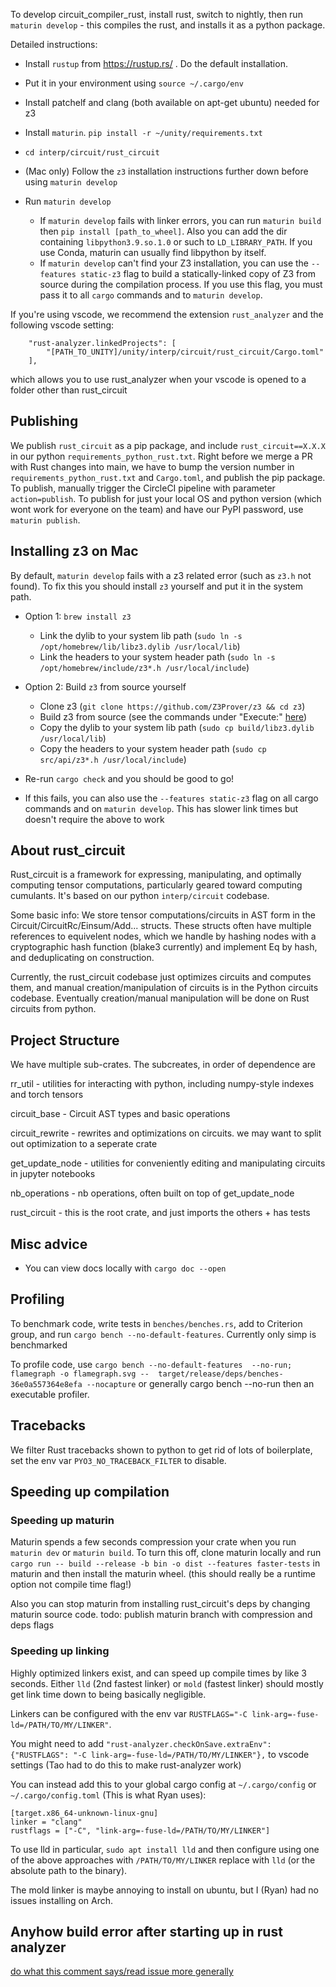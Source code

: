 To develop circuit_compiler_rust, install rust, switch to nightly, then run `maturin develop` - this compiles the rust, and installs it as a python package.

Detailed instructions:
- Install `rustup` from https://rustup.rs/ . Do the default installation.
- Put it in your environment using `source ~/.cargo/env`
- Install patchelf and clang (both available on apt-get ubuntu) needed for z3
- Install `maturin`. `pip install -r ~/unity/requirements.txt`

- `cd interp/circuit/rust_circuit`
- (Mac only) Follow the `z3` installation instructions further down before using `maturin develop`
- Run `maturin develop`
  - If `maturin develop` fails with linker errors, you can run `maturin build` then `pip install [path_to_wheel]`. Also you can add the dir containing `libpython3.9.so.1.0` or such to `LD_LIBRARY_PATH`. If you use Conda, maturin can usually find libpython by itself.
  - If `maturin develop` can't find your Z3 installation, you can use the `--features static-z3` flag to build a statically-linked copy of Z3 from source during the compilation process. If you use this flag, you must pass it to all `cargo` commands and to `maturin develop`.


If you're using vscode, we recommend the extension `rust_analyzer` and the following vscode setting:
```
    "rust-analyzer.linkedProjects": [
        "[PATH_TO_UNITY]/unity/interp/circuit/rust_circuit/Cargo.toml"
    ],
```
which allows you to use rust_analyzer when your vscode is opened to a folder other than rust_circuit

## Publishing

We publish `rust_circuit` as a pip package, and include `rust_circuit==X.X.X` in our python `requirements_python_rust.txt`. Right before we merge a PR with Rust changes into main, we have to bump the version number in `requirements_python_rust.txt` and `Cargo.toml`, and publish the pip package. To publish, manually trigger the CircleCI pipeline with parameter `action=publish`. To publish for just your local OS and python version (which wont work for everyone on the team) and have our PyPI password, use `maturin publish`.

## Installing z3 on Mac

By default, `maturin develop` fails with a z3 related error (such as `z3.h` not found). To fix this you should install `z3` yourself and put it in the system path.

* Option 1: `brew install z3`
  * Link the dylib to your system lib path (`sudo ln -s /opt/homebrew/lib/libz3.dylib /usr/local/lib`)
  * Link the headers to your system header path (`sudo ln -s /opt/homebrew/include/z3*.h /usr/local/include`)

* Option 2: Build `z3` from source yourself
  * Clone z3 (`git clone https://github.com/Z3Prover/z3 && cd z3`)
  * Build z3 from source (see the commands under "Execute:" [here](https://github.com/Z3Prover/z3#building-z3-using-make-and-gccclang))
  * Copy the dylib to your system lib path (`sudo cp build/libz3.dylib /usr/local/lib`)
  * Copy the headers to your system header path (`sudo cp src/api/z3*.h /usr/local/include`)

* Re-run `cargo check` and you should be good to go!
* If this fails, you can also use the `--features static-z3` flag on all cargo commands and on `maturin develop`. This has slower link times but doesn't require the above to work

## About rust_circuit

Rust_circuit is a framework for expressing, manipulating, and optimally computing tensor computations, particularly geared toward computing cumulants. It's based on our python `interp/circuit` codebase. 

Some basic info: We store tensor computations/circuits in AST form in the Circuit/CircuitRc/Einsum/Add... structs. These structs often have multiple references to equivelent nodes, which we handle by hashing nodes with a cryptographic hash function (blake3 currently) and implement Eq by hash, and deduplicating on construction.

Currently, the rust_circuit codebase just optimizes circuits and computes them, and manual creation/manipulation of circuits is in the Python circuits codebase. Eventually creation/manual manipulation will be done on Rust circuits from python.

## Project Structure

We have multiple sub-crates. The subcreates, in order of dependence are

rr_util - utilities for interacting with python, including numpy-style indexes and torch tensors

circuit_base - Circuit AST types and basic operations

circuit_rewrite - rewrites and optimizations on circuits. we may want to split out optimization to a seperate crate

get_update_node - utilities for conveniently editing and manipulating circuits in jupyter notebooks

nb_operations - nb operations, often built on top of get_update_node

rust_circuit - this is the root crate, and just imports the others + has tests


## Misc advice

- You can view docs locally with `cargo doc --open`

## Profiling

To benchmark code, write tests in `benches/benches.rs`, add to Criterion group, and run `cargo bench --no-default-features`. 
Currently only simp is benchmarked

To profile code, use
`cargo bench --no-default-features  --no-run; flamegraph -o flamegraph.svg --  target/release/deps/benches-36e0a557364e8efa --nocapture`
or generally cargo bench --no-run then an executable profiler.


## Tracebacks

We filter Rust tracebacks shown to python to get rid of lots of boilerplate, set the env var `PYO3_NO_TRACEBACK_FILTER` to disable.

## Speeding up compilation

### Speeding up maturin

Maturin spends a few seconds compression your crate when you run `maturin dev` or `maturin build`. To turn this off, clone maturin locally and run `cargo run -- build --release -b bin -o dist --features faster-tests` in maturin and then install the maturin wheel. (this should really be a runtime option not compile time flag!)

Also you can stop maturin from installing rust_circuit's deps by changing maturin source code. todo: publish maturin branch with compression and deps flags

### Speeding up linking

Highly optimized linkers exist, and can speed up compile times by like 3 seconds. Either `lld` (2nd fastest linker) or `mold` (fastest linker) should mostly get link time down to being basically negligible.

Linkers can be configured with the env var `RUSTFLAGS="-C link-arg=-fuse-ld=/PATH/TO/MY/LINKER"`.

You might need to add `"rust-analyzer.checkOnSave.extraEnv": {"RUSTFLAGS": "-C link-arg=-fuse-ld=/PATH/TO/MY/LINKER"},` to vscode settings (Tao had to do this to make rust-analyzer work)

You can instead add this to your global cargo config at `~/.cargo/config` or `~/.cargo/config.toml` (This is what Ryan uses):
```
[target.x86_64-unknown-linux-gnu]
linker = "clang"
rustflags = ["-C", "link-arg=-fuse-ld=/PATH/TO/MY/LINKER"]
```



To use lld in particular,  `sudo apt install lld` and then configure using one
of the above approaches with `/PATH/TO/MY/LINKER` replace with `lld` (or the absolute path
to the binary).

The mold linker is maybe annoying to install on ubuntu, but I (Ryan) had no issues installing on Arch.


## Anyhow build error after starting up in rust analyzer

[do what this comment says/read issue more generally](https://github.com/dtolnay/anyhow/issues/250#issuecomment-1209629746)
